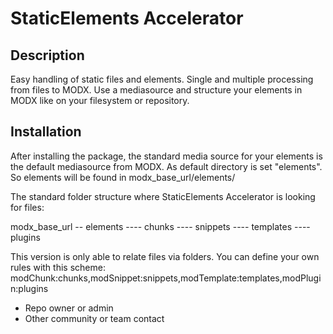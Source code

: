 # StaticElements Accelerator #

## Description ##
Easy handling of static files and elements.
Single and multiple processing from files to MODX.
Use a mediasource and structure your elements in MODX like on your filesystem or repository.

## Installation ##
After installing the package, the standard media source for your elements is the default mediasource from MODX.
As default directory is set "elements". So elements will be found in modx_base_url/elements/

The standard folder structure where StaticElements Accelerator is looking for files:

modx_base_url
-- elements
---- chunks
---- snippets
---- templates
---- plugins

This version is only able to relate files via folders.
You can define your own rules with this scheme: modChunk:chunks,modSnippet:snippets,modTemplate:templates,modPlugin:plugins

* Repo owner or admin
* Other community or team contact
